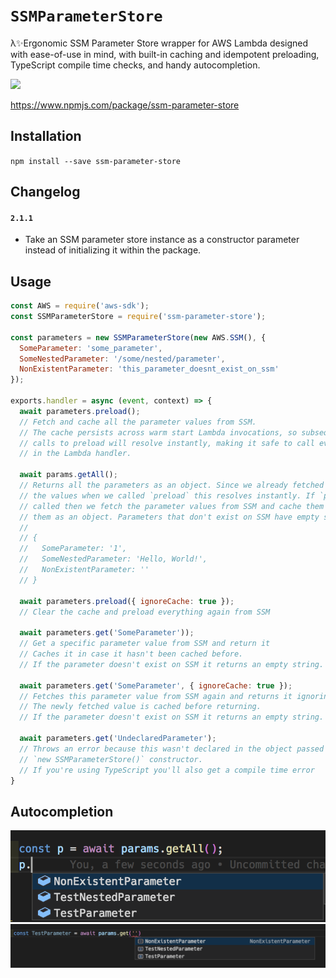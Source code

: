 # `SSMParameterStore`

λ✨Ergonomic SSM Parameter Store wrapper for AWS Lambda designed with ease-of-use in mind, with built-in caching and idempotent preloading, TypeScript compile time checks, and handy autocompletion.

![](https://img.shields.io/npm/dm/ssm-parameter-store)

https://www.npmjs.com/package/ssm-parameter-store

## Installation

`npm install --save ssm-parameter-store`

## Changelog

#### `2.1.1`

- Take an SSM parameter store instance as a constructor parameter instead of initializing it within the package.

## Usage

```js
const AWS = require('aws-sdk');
const SSMParameterStore = require('ssm-parameter-store');

const parameters = new SSMParameterStore(new AWS.SSM(), {
  SomeParameter: 'some_parameter',
  SomeNestedParameter: '/some/nested/parameter',
  NonExistentParameter: 'this_parameter_doesnt_exist_on_ssm'
});

exports.handler = async (event, context) => {
  await parameters.preload();
  // Fetch and cache all the parameter values from SSM.
  // The cache persists across warm start Lambda invocations, so subsequent
  // calls to preload will resolve instantly, making it safe to call every time
  // in the Lambda handler.

  await params.getAll();
  // Returns all the parameters as an object. Since we already fetched and cached
  // the values when we called `preload` this resolves instantly. If `preload` wasn't
  // called then we fetch the parameter values from SSM and cache them before returning
  // them as an object. Parameters that don't exist on SSM have empty strings as their values.
  //
  // {
  //   SomeParameter: '1',
  //   SomeNestedParameter: 'Hello, World!',
  //   NonExistentParameter: ''
  // }

  await parameters.preload({ ignoreCache: true });
  // Clear the cache and preload everything again from SSM

  await parameters.get('SomeParameter'));
  // Get a specific parameter value from SSM and return it
  // Caches it in case it hasn't been cached before.
  // If the parameter doesn't exist on SSM it returns an empty string.

  await parameters.get('SomeParameter', { ignoreCache: true });
  // Fetches this parameter value from SSM again and returns it ignoring any cached values.
  // The newly fetched value is cached before returning.
  // If the parameter doesn't exist on SSM it returns an empty string.

  await parameters.get('UndeclaredParameter');
  // Throws an error because this wasn't declared in the object passed to the
  // `new SSMParameterStore()` constructor.
  // If you're using TypeScript you'll also get a compile time error
}
```

## Autocompletion

![](docs/autocomplete-1.png)
![](docs/autocomplete-2.png)

